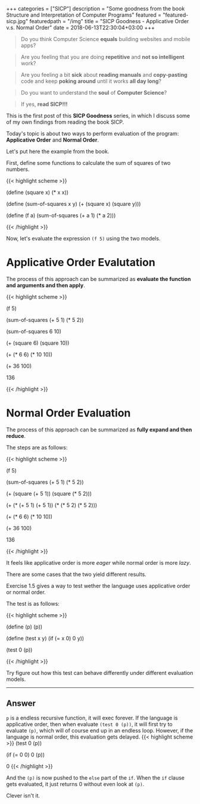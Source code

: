 +++
categories = ["SICP"]
description = "Some goodness from the book Structure and Interpretation of Computer Programs"
featured =  "featured-sicp.jpg"
featuredpath = "/img"
title = "SICP Goodness - Applicative Order v.s. Normal Order"
date = 2018-06-13T22:30:04+03:00
+++

>Do you think Computer Science **equals** building websites and mobile apps? 

>Are you feeling that you are doing **repetitive** and **not so intelligent** work?

>Are you feeling a bit **sick** about **reading manuals** and **copy-pasting** code and keep **poking around** until it works **all day long**? 

>Do you want to understand the **soul** of **Computer Science**?

>If yes, **read SICP!!!**

This is the first post of this **SICP Goodness** series, in which I discuss some of my own findings from reading the book SICP.

Today's topic is about two ways to perform evaluation of the program: **Applicative Order** and **Normal Order**.

Let's put here the example from the book.

First, define some functions to calculate the sum of squares of two numbers.

{{< highlight scheme >}}

(define (square x) (* x x))

(define (sum-of-squares x y)
  (+ (square x) (square y)))
  
(define (f a)
  (sum-of-squares (+ a 1) (* a 2)))

{{< /highlight >}}

Now, let's evaluate the expression `(f 5)` using the two models.

# Applicative Order Evalutation

The process of this approach can be summarized as **evaluate the function and arguments and then apply**.

{{< highlight scheme >}}

(f 5)

(sum-of-squares (+ 5 1) (* 5 2))

(sum-of-squares 6 10)

(+ (square 6) (square 10))

(+ (* 6 6) (* 10 10))

(+ 36 100)

136

{{< /highlight >}}

# Normal Order Evaluation

The process of this approach can be summarized as **fully expand and then reduce**.

The steps are as follows:

{{< highlight scheme >}}

(f 5)

(sum-of-squares (+ 5 1) (* 5 2))

(+ (square (+ 5 1)) (square (* 5 2)))

(+ (* (+ 5 1) (+ 5 1)) (* (* 5 2) (* 5 2)))

(+ (* 6 6) (* 10 10))

(+ 36 100)

136

{{< /highlight >}}

It feels like applicative order is more *eager* while normal order is more *lazy*.

There are some cases that the two yield different results.

Exercise 1.5 gives a way to test wether the language uses applicative order or normal order.

The test is as follows:

{{< highlight scheme >}}

(define (p) (p))

(define (test x y)
  (if (= x 0)
  0
  y))
  
(test 0 (p))

{{< /highlight >}}

Try figure out how this test can behave differently under different evaluation models.

<hr />

## Answer

`p` is a endless recursive function, it will exec forever. If the language is applicative order, then when evaluate `(test 0 (p))`,
it will first try to evaluate `(p)`, which will of course end up in an endless loop. However, if the language is normal order, this evaluation gets delayed.
{{< highlight scheme >}}
(test 0 (p))

(if (= 0 0)
  0
  (p))
  
0
{{< /highlight >}}

And the `(p)` is now pushed to the `else` part of the `if`. When the `if` clause gets evaluated, it just returns 0 without even look at `(p)`.

Clever isn't it.




